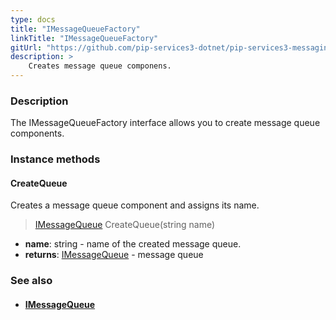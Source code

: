 ```yaml
---
type: docs
title: "IMessageQueueFactory"
linkTitle: "IMessageQueueFactory"
gitUrl: "https://github.com/pip-services3-dotnet/pip-services3-messaging-dotnet"
description: > 
    Creates message queue componens.
---
```


### Description

The IMessageQueueFactory interface allows you to create message queue components.

### Instance methods

#### CreateQueue

Creates a message queue component and assigns its name.

> [IMessageQueue](../../queues/imessage_queue) CreateQueue(string name)

- **name**: string - name of the created message queue.
- **returns**: [IMessageQueue](../../queues/imessage_queue) - message queue


### See also
- #### [IMessageQueue](../../queues/imessage_queue) 
